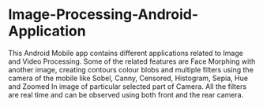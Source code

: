 # Image-Processing-Android-Application
This Android Mobile app contains different applications related to Image and Video Processing. Some of the related features are Face Morphing with another image, creating contours colour blobs and multiple filters using the camera of the mobile like Sobel, Canny, Censored, Histogram, Sepia, Hue and Zoomed In image of particular selected part of Camera. All the filters are real time and can be observed using both front and the rear camera.
